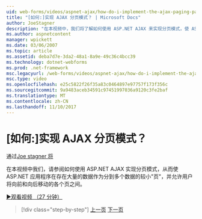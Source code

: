 ```yaml
---
uid: web-forms/videos/aspnet-ajax/how-do-i-implement-the-ajax-paging-pattern
title: "[如何:]实现 AJAX 分页模式？ | Microsoft Docs"
author: JoeStagner
description: "在本视频中，我们将了解如何使用 ASP.NET AJAX 来实现分页模式，使 ASP.NET 应用程序在存在大量的成 bein 数据..."
ms.author: aspnetcontent
manager: wpickett
ms.date: 03/06/2007
ms.topic: article
ms.assetid: deba7d7e-3da2-48a1-8a9e-49c36c4bcc39
ms.technology: dotnet-webforms
ms.prod: .net-framework
msc.legacyurl: /web-forms/videos/aspnet-ajax/how-do-i-implement-the-ajax-paging-pattern
msc.type: video
ms.openlocfilehash: e25c5822f26f35a83c0464897e97757f173f356c
ms.sourcegitcommit: 9a9483aceb34591c97451997036a9120c3fe2baf
ms.translationtype: MT
ms.contentlocale: zh-CN
ms.lasthandoff: 11/10/2017
---
```

<a name="how-do-i-implement-the-ajax-paging-pattern"></a>[如何:]实现 AJAX 分页模式？
====================
通过[Joe stagner 将](https://github.com/JoeStagner)

在本视频中我们，请参阅如何使用 ASP.NET AJAX 实现分页模式，从而使 ASP.NET 应用程序在存在大量的数据作为分到多个数据的较小"页"，并允许用户将向前和向后移动的各个页之间。

[&#9654;观看视频 （27 分钟）](https://channel9.msdn.com/Blogs/ASP-NET-Site-Videos/how-do-i-implement-the-ajax-paging-pattern)

>[!div class="step-by-step"]
[上一页](how-do-i-implement-the-predictive-fetch-pattern-for-ajax.md)
[下一页](how-do-i-implement-the-ajax-incremental-page-display-pattern.md)
